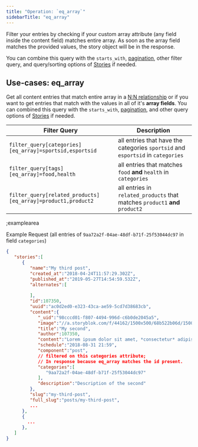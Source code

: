 ```yaml
---
title: "Operation: `eq_array`"
sidebarTitle: "eq_array"
---
```


Filter your entries by checking if your custom array attribute (any field inside the content field) matches entire array. As soon as the array field matches the provided values, the story object will be in the response.

You can combine this query with the `starts_with`, [pagination](#topics/pagination), other filter query, and query/sorting options of [Stories](#core-resources/stories/retrieve-multiple-stories) if needed.

## Use-cases: eq_array

Get all content entries that match entire array in a [N:N relationship](https://www.storyblok.com/tp/how-to-build-a-content-relationship) or if you want to get entries that match with the values in all of it's **array fields**. You can combined this query with the `starts_with`, [pagination](#topics/pagination), and other query options of [Stories](#core-resources/stories/retrieve-multiple-stories) if needed.

| Filter Query | Description |
|--|--|
| `filter_query[categories][eq_array]=sportsid,esportsid` | all entries that have the categories `sportsid` and `esportsid` in `categories` |
| `filter_query[tags][eq_array]=food,health` | all entries that matches `food` **and** `health` in `categories` |
| `filter_query[related_products][eq_array]=product1,product2` | all entries in `related_products` that matches `product1` **and** `product2` |

;examplearea

Example Request (all entries of `9aa72a2f-04ae-48df-b71f-25f53044dc97` in field `categories`)

<RequestExample url="https://api.storyblok.com/v1/cdn/stories/?token=ask9soUkv02QqbZgmZdeDAtt&filter_query[categories][eq_array]=9aa72a2f-04ae-48df-b71f-25f53044dc97"></RequestExample>

```json
{
   "stories":[
      {
         "name":"My third post",
         "created_at":"2018-04-24T11:57:29.302Z",
         "published_at":"2019-05-27T14:54:59.532Z",
         "alternates":[
            
         ],
         "id":107350,
         "uuid":"ac0d2ed0-e323-43ca-ae59-5cd7d38683cb",
         "content":{
            "_uid":"98cccd01-f807-4494-996d-c6b0de2045a5",
            "image":"//a.storyblok.com/f/44162/1500x500/68b522b06d/1500x500.jpeg",
            "title":"My second",
            "author":107350,
            "content":"Lorem ipsum dolor sit amet, *consectetur* adipisicing elit, sed do eiusmod\ntempor ",
            "schedule":"2018-08-31 21:59",
            "component":"post",
            // filtered on this categories attribute;
            // In response because eq_array matches the id present.
            "categories":[
               "9aa72a2f-04ae-48df-b71f-25f53044dc97"
            ],
            "description":"Description of the second"
         },
         "slug":"my-third-post",
         "full_slug":"posts/my-third-post",
         ...
      },
      {
        ...
      },
   ]
}
```


